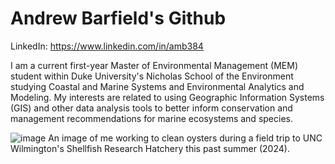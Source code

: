 # Andrew Barfield's Github

LinkedIn: https://www.linkedin.com/in/amb384

I am a current first-year Master of Environmental Management (MEM) student within Duke University's Nicholas School of the Environment studying Coastal and Marine Systems and Environmental Analytics and Modeling. My interests are related to using Geographic Information Systems (GIS) and other data analysis tools to better inform conservation and management recommendations for marine ecosystems and species. 

![image](https://github.com/user-attachments/assets/fb2faebd-785b-4609-91ea-e7e47d022a58)
An image of me working to clean oysters during a field trip to UNC Wilmington's Shellfish Research Hatchery this past summer (2024).
